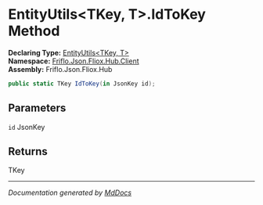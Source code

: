 ﻿<!--  
  <auto-generated>   
    The contents of this file were generated by a tool.  
    Changes to this file may be list if the file is regenerated  
  </auto-generated>   
-->

# EntityUtils\<TKey, T\>.IdToKey Method

**Declaring Type:** [EntityUtils\<TKey, T\>](../index.md)  
**Namespace:** [Friflo.Json.Fliox.Hub.Client](../../index.md)  
**Assembly:** Friflo.Json.Fliox.Hub

```csharp
public static TKey IdToKey(in JsonKey id);
```

## Parameters

`id`  JsonKey

## Returns

TKey

___

*Documentation generated by [MdDocs](https://github.com/ap0llo/mddocs)*
